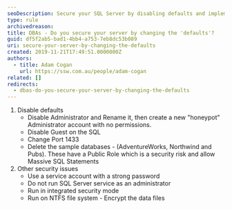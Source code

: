 ```yaml
---
seoDescription: Secure your SQL Server by disabling defaults and implementing best practices such as strong passwords and integrated security.
type: rule
archivedreason:
title: DBAs - Do you secure your server by changing the 'defaults'?
guid: df5f2ab5-bad1-4bb4-a753-7eb8dc53b089
uri: secure-your-server-by-changing-the-defaults
created: 2019-11-21T17:49:51.0000000Z
authors:
  - title: Adam Cogan
    url: https://ssw.com.au/people/adam-cogan
related: []
redirects:
  - dbas-do-you-secure-your-server-by-changing-the-defaults
---
```


1. Disable defaults
   - Disable Administrator and Rename it, then create a new "honeypot" Administrator account with no permissions.
   - Disable Guest on the SQL
   - Change Port 1433
   - Delete the sample databases - (AdventureWorks, Northwind and Pubs). These have a Public Role which is a security risk and allow Massive SQL Statements
2. Other security issues
   - Use a service account with a strong password
   - Do not run SQL Server service as an administrator
   - Run in integrated security mode
   - Run on NTFS file system - Encrypt the data files

<!--endintro-->
